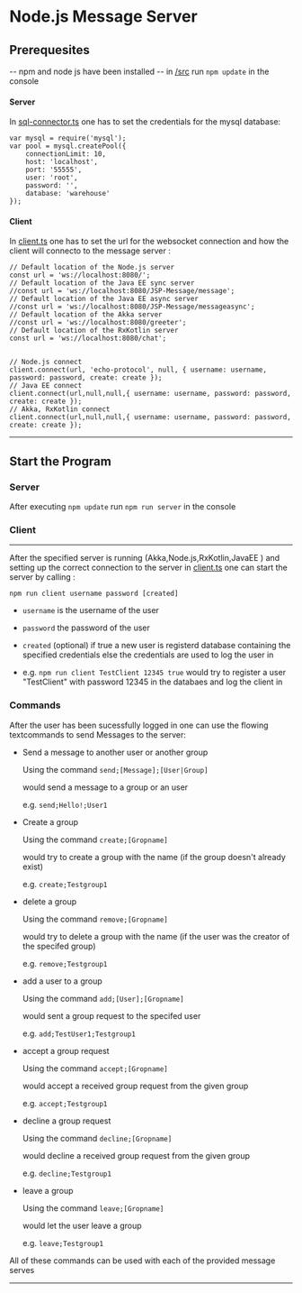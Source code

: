 # Node.js Message Server

## Prerequesites
-- npm and node js have been installed
-- in [/src](./src) run `npm update` in the console 
#### Server
In [sql-connector.ts](./src/Server/sql-connector.ts#L5) one has to set the credentials for the mysql database:
```
var mysql = require('mysql');
var pool = mysql.createPool({
    connectionLimit: 10,
    host: 'localhost',
    port: '55555',
    user: 'root',
    password: '',
    database: 'warehouse'
});
```
#### Client
In [client.ts](./src/Client/client.ts#L117) one has to set the url for the websocket connection and how the client will connecto to the message server :
```
// Default location of the Node.js server
const url = 'ws://localhost:8080/'; 
// Default location of the Java EE sync server
//const url = 'ws://localhost:8080/JSP-Message/message'; 
// Default location of the Java EE async server
//const url = 'ws://localhost:8080/JSP-Message/messageasync'; 
// Default location of the Akka server
//const url = 'ws://localhost:8080/greeter'; 
// Default location of the RxKotlin server
const url = 'ws://localhost:8080/chat';


// Node.js connect
client.connect(url, 'echo-protocol', null, { username: username, password: password, create: create });
// Java EE connect
client.connect(url,null,null,{ username: username, password: password, create: create }); 
// Akka, RxKotlin connect
client.connect(url,null,null,{ username: username, password: password, create: create }); 
```
---
## Start the Program
### Server
After executing `npm update` run `npm run server` in the console 
### Client
---
After the specified server is running (Akka,Node.js,RxKotlin,JavaEE ) and setting up the correct connection to the server in [client.ts](./src/Client/client.ts#L117) one can start the server by calling :

``npm run client username password [created]``

- `username` is the username of the user 
- `password` the password of the user
- `created` (optional) if true a new user is registerd database containing the specified credentials else the credentials are used to log the user in 

- e.g. ``npm run client TestClient 12345 true`` would try to register a user "TestClient" with password 12345 in the databaes and log the client in

### Commands
After the user has been sucessfully logged in one can use the flowing textcommands to send Messages to the server:

- Send a message to another user or another group

  Using the command  ``send;[Message];[User|Group]``

  would send a message to a group or an user  

  e.g. ``send;Hello!;User1``
- Create a group

  Using the command  ``create;[Gropname]`` 

  would try to create a group with the name (if the group doesn't already exist)

  e.g. ``create;Testgroup1``
- delete a group

  Using the command  ``remove;[Gropname]``

  would try to delete a group with the name (if the user was the creator of the specifed group)

  e.g. ``remove;Testgroup1``
- add a user to a group

  Using the command  ``add;[User];[Gropname]``

  would sent a group request to the specifed user

  e.g. ``add;TestUser1;Testgroup1``
- accept a group request

  Using the command  ``accept;[Gropname]``

  would accept a received group request from the given group

  e.g. ``accept;Testgroup1``

- decline a group request

  Using the command  ``decline;[Gropname]``

  would decline a received group request from the given group

  e.g. ``decline;Testgroup1`` 

- leave a group

  Using the command  ``leave;[Gropname]``

  would let the user leave a group

  e.g. ``leave;Testgroup1`` 

All of these commands can be used with each of the provided message serves

---
